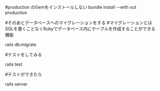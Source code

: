 



#production のGemをインストールしない
bundle install --with out production

#そのあとデータベースへのマイグレーションをする
#マイグレーションとはSQLを書くことなくRubyでデータベース内にテーブルを作成することができる機能

rails db:migrate

#テストをしてみる

rails test

#テストができたら

rails server

